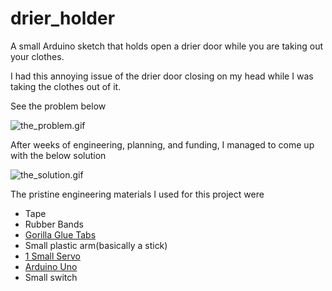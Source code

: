 # drier_holder
A small Arduino sketch that holds open a drier door while you are taking out your clothes.

I had this annoying issue of the drier door closing on my head while I was taking the clothes out of it.


<p>See the problem below</p>
<img src="the_problem.gif" alt="the_problem.gif"/>


<p>After weeks of engineering, planning, and funding, I managed to come up with the below solution</p>
<img src="the_solution.gif" alt="the_solution.gif"/>

The pristine engineering materials I used for this project were
<ul>
  <li>Tape</li>
  <li>Rubber Bands</li>
  <li><a href="https://www.amazon.com/Gorilla-Mounting-Squares-Pre-Cut-squares/dp/B0787PGKWR/ref=asc_df_B0787PGKWR/?tag=hyprod-20&linkCode=df0&hvadid=242023504538&hvpos=&hvnetw=g&hvrand=3982803533328372850&hvpone=&hvptwo=&hvqmt=&hvdev=c&hvdvcmdl=&hvlocint=&hvlocphy=1027158&hvtargid=pla-415412511275&psc=1"
          />Gorilla Glue Tabs</a></li>
  <li>Small plastic arm(basically a stick)</li>
  <li><a href="https://www.amazon.com/Smraza-Helicopter-Airplane-Control-Arduino/dp/B07L2SF3R4/ref=sr_1_6?dchild=1&keywords=Arduino+Servo+Motor&qid=1613327440&sr=8-6"
      >1 Small Servo</a></li>
  <li><a href="https://www.amazon.com/Arduino-A000066-ARDUINO-UNO-R3/dp/B008GRTSV6/ref=sr_1_3?dchild=1&keywords=arduino+uno&qid=1613327506&sr=8-3"/>Arduino Uno</a></li>
  <li><a hrf="https://www.amazon.com/Solder-Wired-Rocker-Switch-Toggle/dp/B07FTXKKZ4/ref=sr_1_4?dchild=1&keywords=arduino+switch&qid=1613327562&sr=8-4"/>Small switch</a></li>

</ul
